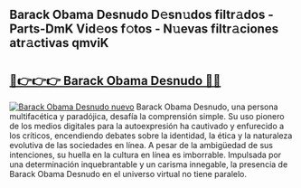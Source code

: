 ## Barack Obama Desnudo D𝚎sn𝚞dos filtr𝚊dos - Parts-DmK Vid𝚎os f𝚘tos - N𝚞evas filtr𝚊ciones atr𝚊ctivas qmviK

# <h2><a href="http://mb7cj5g.tromn.icu/?c=Barack+Obama+Desnudo">🔗👉👉👉 Barack Obama Desnudo 🔗🔗</a></h2>

[![Barack Obama Desnudo nuevo](https://i.imgur.com/pEAQMta.gif)](http://mb7cj5g.tromn.icu/?c=Barack+Obama+Desnudo)
Barack Obama Desnudo, una persona multifacética y paradójica, desafía la comprensión simple. Su uso pionero de los medios digitales para la autoexpresión ha cautivado y enfurecido a los críticos, encendiendo debates sobre la identidad, la ética y la naturaleza evolutiva de las sociedades en línea. A pesar de la ambigüedad de sus intenciones, su huella en la cultura en línea es imborrable. Impulsada por una determinación inquebrantable y un carisma innegable, la presencia de Barack Obama Desnudo en el universo virtual no tiene paralelo.
